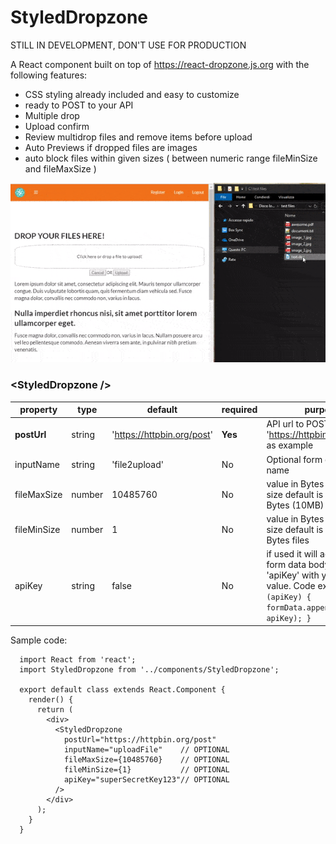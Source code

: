 # StyledDropzone

STILL IN DEVELOPMENT, DON'T USE FOR PRODUCTION

A React component built on top of https://react-dropzone.js.org with the following features:

- CSS styling already included and easy to customize
- ready to POST to your API
- Multiple drop
- Upload confirm
- Review multidrop files and remove items before upload
- Auto Previews if dropped files are images
- auto block files within given sizes ( between numeric range fileMinSize and fileMaxSize )

![](dropzone.gif)

### &lt;StyledDropzone />

| property    | type   | default                    | required | purpose                                                                                                                                                |
| ----------- | ------ | -------------------------- | -------- | ------------------------------------------------------------------------------------------------------------------------------------------------------ |
| **postUrl** | string | 'https://httpbin.org/post' | **Yes**  | API url to POST, use 'https://httpbin.org/post' as example                                                                                             |
| inputName   | string | 'file2upload'              | No       | Optional form data input name                                                                                                                          |
| fileMaxSize | number | 10485760                   | No       | value in Bytes of file max size default is 10485760 Bytes (10MB)                                                                                       |
| fileMinSize | number | 1                          | No       | value in Bytes of file min size default is 1 Byte, no 0 Bytes files                                                                                    |
| apiKey      | string | false                      | No       | if used it will add to your form data body the key 'apiKey' with your apiKey value. Code example: `if (apiKey) { formData.append('apiKey', apiKey); }` |

Sample code:

```JSX
  import React from 'react';
  import StyledDropzone from '../components/StyledDropzone';

  export default class extends React.Component {
    render() {
      return (
        <div>
          <StyledDropzone
            postUrl="https://httpbin.org/post"
            inputName="uploadFile"    // OPTIONAL
            fileMaxSize={10485760}    // OPTIONAL
            fileMinSize={1}           // OPTIONAL
            apiKey="superSecretKey123"// OPTIONAL
          />
        </div>
      );
    }
  }
```
